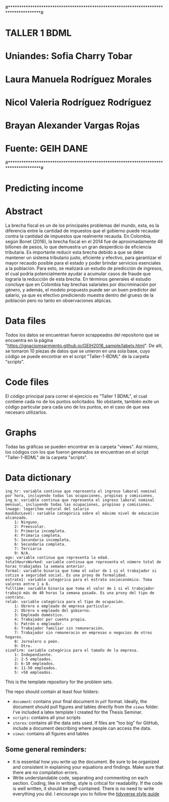 #**************************************************************************************#
#                                    TALLER 1 BDML                                     #
#                        Uniandes: Sofia Charry Tobar                                  #
#                                  Laura Manuela Rodríguez Morales                     #
#                                  Nicol Valeria Rodríguez Rodríguez                   #
#                                  Brayan Alexander Vargas Rojas                       #
#                          Fuente: GEIH DANE                                           #
#**************************************************************************************#


# Predicting income

# Abstract

La brecha fiscal es un de los principales problemas del mundo, esta, es la diferencia entre la cantidad de impuestos que el gobierno puede recaudar contra la cantidad de impuestos que realmente recauda. En Colombia, según Bonet (2016), la brecha fiscal en el 2014 fue de aproximadamente 46 billones de pesos, lo que demuestra un gran desperdicio de eficiencia tributaria. Es importante reducir esta brecha debido a que se debe mantener un sistema tributario justo, eficiente y efectivo, para garantizar el mayor recaudo posible para el estado y poder brindar servicios esenciales a la población. Para esto, se realizará un estudio de predicción de ingresos, el cual podría potencialmente ayudar a acumular casos de fraude que lograría la reducción de esta brecha. En términos generales el estudio concluye que en Colombia hay brechas salariales por discriminación por género, y además, el modelo propuesto puede ser un buen predictor del salario, ya que es efectivo prediciendo muestra dentro del grueso de la población pero no tanto en observaciones atípicas. 

# Data files

Todos los datos se encuentran fueron scrappeados del repositorio que se encuentra en la página "https://ignaciomsarmiento.github.io/GEIH2018_sample/labels.html". De allí, se tomaron 10 piezas de datos que se unieron en una sola base, cuyo código se puede encontrar en el script "Taller-1-BDML" de la carpeta "scripts".

# Code files

El código principal para correr el ejercicio es "Taller 1 BDML", el cual contiene cada no de los puntos solicitados. No obstante, también exite un código particular para cada uno de los puntos, en el caso de que sea necesaro utilizarlos.

# Graphs

Todas las gráficas se pueden encontrar en la carpeta "views". Así mismo, los códigos con los que fueron generados se encuentran en el script "Taller-1-BDML" de la carpeta "scripts".

# Data dictionary
    ing_hr: variable continua que representa el ingreso laboral nominal por hora, incluyendo todas las ocupaciones, propinas y comisiones.
    ing_m: variable continua que representa el ingreso laboral nominal mensual, incluyendo todas las ocupaciones, propinas y comisiones.
    lnwage: logaritmo natural del salario 
    maxEducLevel: variable categórica sobre el máximo nivel de educación alcanzado. 
        1: Ninguno.
        2: Preescolar.
        3: Primaria incompleta.
        4: Primaria completa.
        5: Secundaria incompleta.
        6: Secundaria completa.
        7: Terciaria
        9: N/A.
    age: variable continua que representa la edad.
    totalHoursWorked: variable continua que representa el número total de horas trabajadas la semana anterior.
    formal: variable binaria que toma el valor de 1 si el trabajador si cotiza a seguridad social. Es una proxy de formalidad.
    estrato1: variable categórica para el estrato socieconómico. Toma valores entre 1 a 6.
    fulltime: variable binaria que toma el valor de 1 si el trabajador trabajó más de 40 horas la semana pasada. Es una proxy del tipo de contrato.
    relab: variable categórica para el tipo de ocupación.
        1: Obrero o empleado de empresa particular.
        2: Obrero o empleado del gobierno.
        3: Empleado doméstico.
        4: Trabajador por cuenta propia.
        5: Patrón o empleador.
        6: Trabajador familiar sin remuneración.
        7: Trabajador sin remuneracin en empresas o negocios de otros hogares.
        8: Jornalero o peón.
        9: Otro.
    sizeFirm: variable categórica para el tamaño de la empresa.
        1: Independiente.
        2: 2-5 empleados.
        3: 6-10 empleados.
        4: 11-50 empleados.
        5: >50 empleados.

This is the template repository for the problem sets.

The repo should contain at least four folders:

- `document`: contains your final document in `pdf` format. Ideally, the document should pull figures and tables directly from the `views` folder. I've included a latex template I created for the Thesis Seminar. 
- `scripts`: contains all your scripts
- `stores`: contains all the data sets used. If files are "too big" for GitHub, include a document describing where people can access the data.
- `views`: contains all figures and tables



## Some general reminders: 

- It is essential how you write up the document. Be sure to be organized and consistent in explaining your equations and findings. Make sure that there are no compilation errors.
- Write understandable code, separating and commenting on each section. Coding, like in writing, style is critical for readability. If the code is well written, it should be self-contained. There is no need to write everything you did. I encourage you to follow the [tidyverse style guide](https://style.tidyverse.org/)

